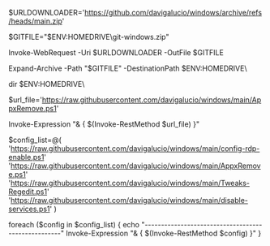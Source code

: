 $URLDOWNLOADER='https://github.com/davigalucio/windows/archive/refs/heads/main.zip'

$GITFILE="$ENV:HOMEDRIVE\git-windows.zip"

Invoke-WebRequest -Uri $URLDOWNLOADER -OutFile $GITFILE

Expand-Archive -Path "$GITFILE" -DestinationPath $ENV:HOMEDRIVE\

dir  $ENV:HOMEDRIVE\


$url_file='https://raw.githubusercontent.com/davigalucio/windows/main/AppxRemove.ps1'

Invoke-Expression "& { $(Invoke-RestMethod $url_file) }"


$config_list=@(
'https://raw.githubusercontent.com/davigalucio/windows/main/config-rdp-enable.ps1'
'https://raw.githubusercontent.com/davigalucio/windows/main/AppxRemove.ps1'
'https://raw.githubusercontent.com/davigalucio/windows/main/Tweaks-Regedit.ps1'
'https://raw.githubusercontent.com/davigalucio/windows/main/disable-services.ps1'
)

foreach ($config in $config_list)
{
 echo "----------------------------------------------------"
 Invoke-Expression "& { $(Invoke-RestMethod $config) }"
}
